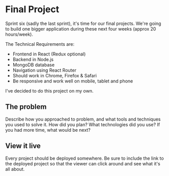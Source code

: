 # Final Project

Sprint six (sadly the last sprint), it's time for our final projects. We're going to build one bigger application during these next four weeks (approx 20 hours/week).

The Technical Requirements are:

- Frontend in React (Redux optional)
- Backend in Node.js
- MongoDB database
- Navigation using React Router
- Should work in Chrome, Firefox & Safari
- Be responsive and work well on mobile, tablet and phone

I've decided to do this project on my own.

## The problem

Describe how you approached to problem, and what tools and techniques you used to solve it. How did you plan? What technologies did you use? If you had more time, what would be next?

## View it live

Every project should be deployed somewhere. Be sure to include the link to the deployed project so that the viewer can click around and see what it's all about.
